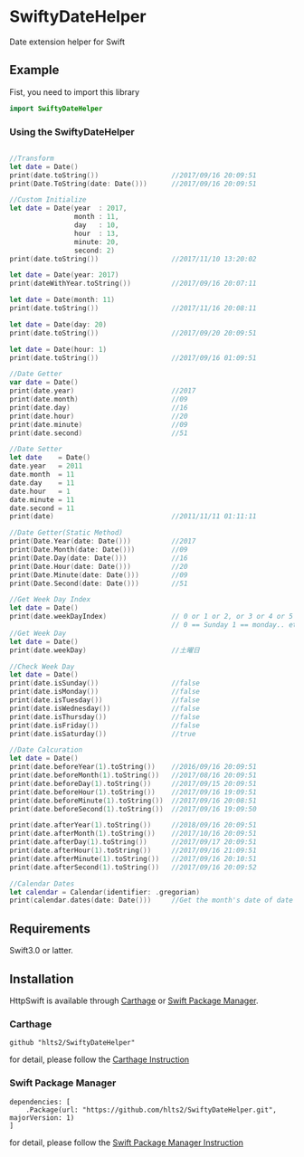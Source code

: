 # SwiftyDateHelper
Date extension helper for Swift

## Example

Fist, you need to import this library

```swift
import SwiftyDateHelper
```

### Using the SwiftyDateHelper

```swift

//Transform
let date = Date()
print(date.toString())                  //2017/09/16 20:09:51
print(Date.ToString(date: Date()))      //2017/09/16 20:09:51

//Custom Initialize
let date = Date(year  : 2017,
                month : 11,
                day   : 10,
                hour  : 13,
                minute: 20,
                second: 2)
print(date.toString())                  //2017/11/10 13:20:02

let date = Date(year: 2017)
print(dateWithYear.toString())          //2017/09/16 20:07:11

let date = Date(month: 11)
print(date.toString())                  //2017/11/16 20:08:11

let date = Date(day: 20)
print(date.toString())                  //2017/09/20 20:09:51

let date = Date(hour: 1)
print(date.toString())                  //2017/09/16 01:09:51

//Date Getter
var date = Date()       
print(date.year)                        //2017
print(date.month)                       //09
print(date.day)                         //16
print(date.hour)                        //20
print(date.minute)                      //09
print(date.second)                      //51

//Date Setter
let date    = Date()
date.year   = 2011
date.month  = 11
date.day    = 11
date.hour   = 1
date.minute = 11
date.second = 11
print(date)                             //2011/11/11 01:11:11

//Date Getter(Static Method)
print(Date.Year(date: Date()))          //2017
print(Date.Month(date: Date()))         //09
print(Date.Day(date: Date()))           //16
print(Date.Hour(date: Date()))          //20
print(Date.Minute(date: Date()))        //09
print(Date.Second(date: Date()))        //51

//Get Week Day Index
let date = Date()
print(date.weekDayIndex)                // 0 or 1 or 2, or 3 or 4 or 5 or 6
                                        // 0 == Sunday 1 == monday.. etc
//Get Week Day
let date = Date()
print(date.weekDay)                     //土曜日

//Check Week Day
let date = Date()       
print(date.isSunday())                  //false
print(date.isMonday())                  //false
print(date.isTuesday())                 //false
print(date.isWednesday())               //false
print(date.isThursday())                //false
print(date.isFriday())                  //false
print(date.isSaturday())                //true

//Date Calcuration
let date = Date()
print(date.beforeYear(1).toString())    //2016/09/16 20:09:51   
print(date.beforeMonth(1).toString())   //2017/08/16 20:09:51
print(date.beforeDay(1).toString())     //2017/09/15 20:09:51
print(date.beforeHour(1).toString())    //2017/09/16 19:09:51
print(date.beforeMinute(1).toString())  //2017/09/16 20:08:51
print(date.beforeSecond(1).toString())  //2017/09/16 19:09:50

print(date.afterYear(1).toString())     //2018/09/16 20:09:51
print(date.afterMonth(1).toString())    //2017/10/16 20:09:51
print(date.afterDay(1).toString())      //2017/09/17 20:09:51
print(date.afterHour(1).toString())     //2017/09/16 21:09:51
print(date.afterMinute(1).toString())   //2017/09/16 20:10:51
print(date.afterSecond(1).toString())   //2017/09/16 20:09:52

//Calendar Dates
let calendar = Calendar(identifier: .gregorian)
print(calendar.dates(date: Date()))     //Get the month's date of date

```

## Requirements
Swift3.0 or latter.

## Installation

HttpSwift is available through [Carthage](https://github.com/Carthage/Carthage) or
[Swift Package Manager](https://github.com/apple/swift-package-manager).

### Carthage

```
github "hlts2/SwiftyDateHelper"
```

for detail, please follow the [Carthage Instruction](https://github.com/Carthage/Carthage#if-youre-building-for-ios-tvos-or-watchos)

### Swift Package Manager

```
dependencies: [
    .Package(url: "https://github.com/hlts2/SwiftyDateHelper.git", majorVersion: 1)
]
```

for detail, please follow the [Swift Package Manager Instruction](https://github.com/apple/swift-package-manager/blob/master/Documentation/Usage.md)
